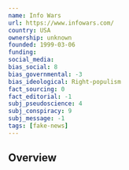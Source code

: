 ```yaml
---
name: Info Wars
url: https://www.infowars.com/
country: USA
ownership: unknown
founded: 1999-03-06
funding:
social_media:
bias_social: 8
bias_governmental: -3
bias_ideological: Right-populism
fact_sourcing: 0
fact_editorial: -1
subj_pseudoscience: 4
subj_conspiracy: 9
subj_message: -1
tags: [fake-news]
---
```


## Overview
